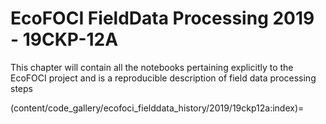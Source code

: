 # EcoFOCI FieldData Processing 2019 - 19CKP-12A

This chapter will contain all the notebooks pertaining explicitly to the EcoFOCI project and is a reproducible description of field data processing steps

(content/code_gallery/ecofoci_fielddata_history/2019/19ckp12a:index)=